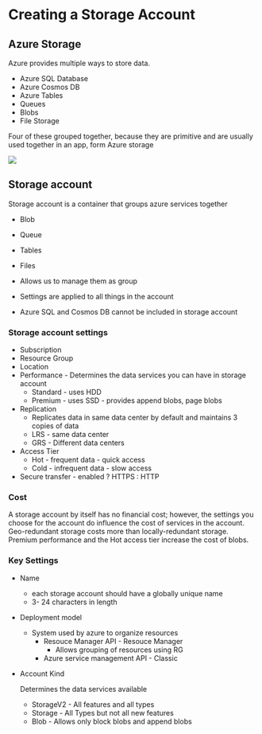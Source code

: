 # Creating a Storage Account

## Azure Storage

Azure provides multiple ways to store data.

- Azure SQL Database
- Azure Cosmos DB
- Azure Tables
- Queues
- Blobs
- File Storage

Four of these grouped together, because they are primitive and are usually used together in an app, form Azure storage

![](https://docs.microsoft.com/en-us/learn/modules/create-azure-storage-account/media/2-azure-storage.png)

## Storage account

Storage account is a container that groups azure services together

- Blob
- Queue
- Tables
- Files

- Allows us to manage them as group
- Settings are applied to all things in the account
- Azure SQL and Cosmos DB cannot be included in storage account

### Storage account settings

- Subscription
- Resource Group
- Location
- Performance - Determines the data services you can have in storage account
  - Standard - uses HDD
  - Premium - uses SSD - provides append blobs, page blobs
- Replication
  - Replicates data in same data center by default and maintains 3 copies of data
  - LRS - same data center
  - GRS - Different data centers
- Access Tier
  - Hot - frequent data - quick access
  - Cold - infrequent data - slow access
- Secure transfer - enabled ? HTTPS : HTTP

### Cost

A storage account by itself has no financial cost; however, the settings you choose for the account do influence the cost of services in the account. Geo-redundant storage costs more than locally-redundant storage. Premium performance and the Hot access tier increase the cost of blobs.

### Key Settings

- Name

  - each storage account should have a globally unique name
  - 3- 24 characters in length

- Deployment model

  - System used by azure to organize resources
    - Resouce Manager API - Resouce Manager
      - Allows grouping of resources using RG
    - Azure service management API - Classic

- Account Kind

  Determines the data services available

  - StorageV2 - All features and all types
  - Storage - All Types but not all new features
  - Blob - Allows only block blobs and append blobs
